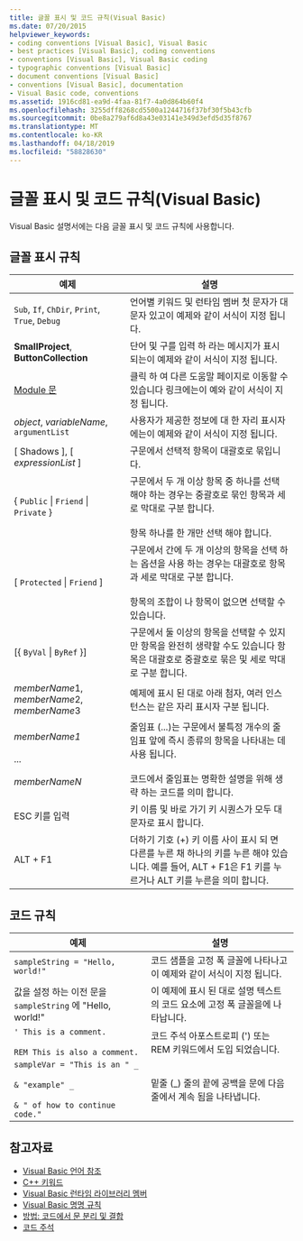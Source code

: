 ```yaml
---
title: 글꼴 표시 및 코드 규칙(Visual Basic)
ms.date: 07/20/2015
helpviewer_keywords:
- coding conventions [Visual Basic], Visual Basic
- best practices [Visual Basic], coding conventions
- conventions [Visual Basic], Visual Basic coding
- typographic conventions [Visual Basic]
- document conventions [Visual Basic]
- conventions [Visual Basic], documentation
- Visual Basic code, conventions
ms.assetid: 1916cd81-ea9d-4faa-81f7-4a0d864b60f4
ms.openlocfilehash: 3255dff8268cd5500a1244716f37bf30f5b43cfb
ms.sourcegitcommit: 0be8a279af6d8a43e03141e349d3efd5d35f8767
ms.translationtype: MT
ms.contentlocale: ko-KR
ms.lasthandoff: 04/18/2019
ms.locfileid: "58828630"
---
```

# <a name="typographic-and-code-conventions-visual-basic"></a>글꼴 표시 및 코드 규칙(Visual Basic)
Visual Basic 설명서에는 다음 글꼴 표시 및 코드 규칙에 사용합니다.  
  
## <a name="typographic-conventions"></a>글꼴 표시 규칙  
  
|예제|설명|  
|-------------|-----------------|  
|`Sub`, `If`, `ChDir`, `Print`, `True`, `Debug`|언어별 키워드 및 런타임 멤버 첫 문자가 대문자 있고이 예제와 같이 서식이 지정 됩니다.|  
|**SmallProject**, **ButtonCollection**|단어 및 구를 입력 하 라는 메시지가 표시 되는이 예제와 같이 서식이 지정 됩니다.|  
|[Module 문](../../visual-basic/language-reference/statements/module-statement.md)|클릭 하 여 다른 도움말 페이지로 이동할 수 있습니다 링크에는이 예와 같이 서식이 지정 됩니다.|  
|*object*, *variableName*, `argumentList`|사용자가 제공한 정보에 대 한 자리 표시자에는이 예제와 같이 서식이 지정 됩니다.|  
|[ Shadows ], [ *expressionList* ]|구문에서 선택적 항목이 대괄호로 묶입니다.|  
|{ `Public` &#124; `Friend` &#124; `Private` }|구문에서 두 개 이상 항목 중 하나를 선택 해야 하는 경우는 중괄호로 묶인 항목과 세로 막대로 구분 합니다.<br /><br /> 항목 하나를 한 개만 선택 해야 합니다.|  
|[ `Protected` &#124; `Friend` ]|구문에서 간에 두 개 이상의 항목을 선택 하는 옵션을 사용 하는 경우는 대괄호로 항목과 세로 막대로 구분 합니다.<br /><br /> 항목의 조합이 나 항목이 없으면 선택할 수 있습니다.|  
|[{ `ByVal` &#124; `ByRef` }]|구문에서 둘 이상의 항목을 선택할 수 있지만 항목을 완전히 생략할 수도 있습니다 항목은 대괄호로 중괄호로 묶은 및 세로 막대로 구분 합니다.|  
|*memberName*1, *memberName*2, *memberName*3|예제에 표시 된 대로 아래 첨자, 여러 인스턴스는 같은 자리 표시자 구분 됩니다.|  
|*memberName1*<br /><br /> ...<br /><br /> *memberNameN*|줄임표 (...)는 구문에서 불특정 개수의 줄임표 앞에 즉시 종류의 항목을 나타내는 데 사용 됩니다.<br /><br /> 코드에서 줄임표는 명확한 설명을 위해 생략 하는 코드를 의미 합니다.|  
|ESC 키를 입력|키 이름 및 바로 가기 키 시퀀스가 모두 대문자로 표시 합니다.|  
|ALT + F1|더하기 기호 (+) 키 이름 사이 표시 되 면 다른를 누른 채 하나의 키를 누른 해야 있습니다. 예를 들어, ALT + F1은 F1 키를 누르거나 ALT 키를 누른을 의미 합니다.|  
  
## <a name="code-conventions"></a>코드 규칙  
  
|예제|설명|  
|-------------|-----------------|  
|`sampleString = "Hello, world!"`|코드 샘플을 고정 폭 글꼴에 나타나고이 예제와 같이 서식이 지정 됩니다.|  
|값을 설정 하는 이전 문을 `sampleString` 에 "Hello, world!"|이 예제에 표시 된 대로 설명 텍스트의 코드 요소에 고정 폭 글꼴을에 나타납니다.|  
|`' This is a comment.`<br /><br /> `REM This is also a comment.`|코드 주석 아포스트로피 (') 또는 REM 키워드에서 도입 되었습니다.|  
|`sampleVar = "This is an " _`<br /><br /> `& "example" _`<br /><br /> `& " of how to continue code."`|밑줄 (_) 줄의 끝에 공백을 문에 다음 줄에서 계속 됨을 나타냅니다.|  
  
## <a name="see-also"></a>참고자료

- [Visual Basic 언어 참조](../../visual-basic/language-reference/index.md)
- [C++ 키워드](../../visual-basic/language-reference/keywords/index.md)
- [Visual Basic 런타임 라이브러리 멤버](../../visual-basic/language-reference/runtime-library-members.md)
- [Visual Basic 명명 규칙](../../visual-basic/programming-guide/program-structure/naming-conventions.md)
- [방법: 코드에서 문 분리 및 결합](../../visual-basic/programming-guide/program-structure/how-to-break-and-combine-statements-in-code.md)
- [코드 주석](../../visual-basic/programming-guide/program-structure/comments-in-code.md)
